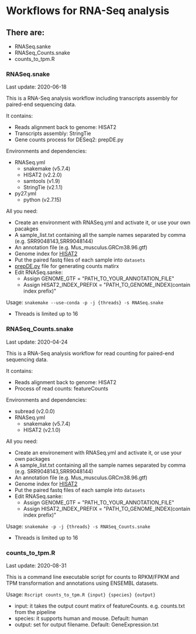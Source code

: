 # Workflows for RNA-Seq analysis

## There are: 
  * RNASeq.sanke
  * RNASeq_Counts.snake
  * counts_to_tpm.R


### RNASeq.snake 
 
 Last update: 2020-06-18
    
 This is a RNA-Seq analysis workflow including transcripts assembly for paired-end sequencing data.
    
 It contains:  
    
  * Reads alignment back to genome: HISAT2
  * Transcripts assembly: StringTie
  * Gene counts process for DESeq2: prepDE.py

  Environments and dependencies:
    
  * RNASeq.yml
    * snakemake (v5.7.4)
    * HISAT2    (v2.2.0)
    * samtools  (v1.9)
    * StringTie (v2.1.1)
  * py27.yml
    * python    (v2.7.15)
    
  All you need:   
           
  * Create an environment with RNASeq.yml and activate it, or use your own pacakges 
  * A sample_list.txt containing all the sample names separated by comma (e.g. SRR9048143,SRR9048144)
  * An annotation file (e.g. Mus_musculus.GRCm38.96.gtf)
  * Genome index for [HISAT2](https://ccb.jhu.edu/software/hisat2/index.shtml)
  * Put the paired fastq files of each sample into `datasets`   
  * [prepDE.py](https://ccb.jhu.edu/software/stringtie/dl/prepDE.py) file for generating counts matirx
  * Edit RNASeq.sanke:
    * Assign GENOME_GTF = "PATH_TO_YOUR_ANNOTATION_FILE"
    * Assign HISAT2_INDEX_PREFIX = "PATH_TO_GENOME_INDEX(contain index prefix)"

  Usage: 
  `snakemake --use-conda -p -j {threads} -s RNASeq.snake`

  * Threads is limited up to 16

### RNASeq_Counts.snake
    
  Last update: 2020-04-24
    
  This is a RNA-Seq analysis workflow for read counting for paired-end sequencing data.
    
  It contains:          
  
  * Reads alignment back to genome: HISAT2
  * Process of read counts: featureCounts
    
  Environments and dependencies:
  
  * subread	(v2.0.0)
  * RNASeq.yml
    * snakemake (v5.7.4)
    * HISAT2    (v2.1.0)
 
  All you need:
    	
  * Create an environement with RNASeq.yml and activate it, or use your own packages
  * A sample_list.txt containing all the sample names separated by comma (e.g. SRR9048143,SRR9048144)
  * An annotation file (e.g. Mus_musculus.GRCm38.96.gtf)
  * Genome index for [HISAT2](https://ccb.jhu.edu/software/hisat2/index.shtml)
  * Put the paired fastq files of each sample into `datasets` 
  * Edit RNASeq.sanke:
    * Assign GENOME_GTF = "PATH_TO_YOUR_ANNOTATION_FILE"
    * Assign HISAT2_INDEX_PREFIX = "PATH_TO_GENOME_INDEX(contain index prefix)"

  Usage:
  `snakemake -p -j {threads} -s RNASeq_Counts.snake`

  * Threads is limited up to 16


### counts_to_tpm.R

  Last update: 2020-08-31

  This is a command line executable script for counts to RPKM/FPKM and TPM transformation and annotations using ENSEMBL datasets.

  Usage:
  `Rscript counts_to_tpm.R {input} {species} {output}`
  
  * input: it takes the output count matirx of featureCounts. e.g. counts.txt from the pipeline
  * species: it supports human and mouse. Default: human 
  * output: set for output filename. Default: GeneExpression.txt

